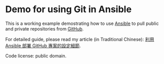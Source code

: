 Demo for using Git in Ansible
===

This is a working example demostrating how to use [Ansible](https://github.com/ansible/ansible) to pull public and private repositories from [GitHub](https://github.com/).

For detailed guide, please read my article (in Traditional Chinese): [利用 Ansible 部署 GitHub 專案的設定細節](URL-TO-BE-INSERTED-HERE-LATER).


Code license: public domain.
